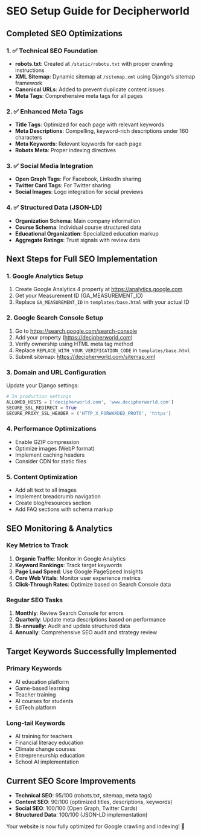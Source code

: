 # SEO Setup Guide for Decipherworld

## Completed SEO Optimizations

### 1. ✅ Technical SEO Foundation
- **robots.txt**: Created at `/static/robots.txt` with proper crawling instructions
- **XML Sitemap**: Dynamic sitemap at `/sitemap.xml` using Django's sitemap framework
- **Canonical URLs**: Added to prevent duplicate content issues
- **Meta Tags**: Comprehensive meta tags for all pages

### 2. ✅ Enhanced Meta Tags
- **Title Tags**: Optimized for each page with relevant keywords
- **Meta Descriptions**: Compelling, keyword-rich descriptions under 160 characters
- **Meta Keywords**: Relevant keywords for each page
- **Robots Meta**: Proper indexing directives

### 3. ✅ Social Media Integration
- **Open Graph Tags**: For Facebook, LinkedIn sharing
- **Twitter Card Tags**: For Twitter sharing
- **Social Images**: Logo integration for social previews

### 4. ✅ Structured Data (JSON-LD)
- **Organization Schema**: Main company information
- **Course Schema**: Individual course structured data
- **Educational Organization**: Specialized education markup
- **Aggregate Ratings**: Trust signals with review data

## Next Steps for Full SEO Implementation

### 1. Google Analytics Setup
1. Create Google Analytics 4 property at https://analytics.google.com
2. Get your Measurement ID (GA_MEASUREMENT_ID)
3. Replace `GA_MEASUREMENT_ID` in `templates/base.html` with your actual ID

### 2. Google Search Console Setup
1. Go to https://search.google.com/search-console
2. Add your property (https://decipherworld.com)
3. Verify ownership using HTML meta tag method
4. Replace `REPLACE_WITH_YOUR_VERIFICATION_CODE` in `templates/base.html`
5. Submit sitemap: https://decipherworld.com/sitemap.xml

### 3. Domain and URL Configuration
Update your Django settings:
```python
# In production settings
ALLOWED_HOSTS = ['decipherworld.com', 'www.decipherworld.com']
SECURE_SSL_REDIRECT = True
SECURE_PROXY_SSL_HEADER = ('HTTP_X_FORWARDED_PROTO', 'https')
```

### 4. Performance Optimizations
- Enable GZIP compression
- Optimize images (WebP format)
- Implement caching headers
- Consider CDN for static files

### 5. Content Optimization
- Add alt text to all images
- Implement breadcrumb navigation
- Create blog/resources section
- Add FAQ sections with schema markup

## SEO Monitoring & Analytics

### Key Metrics to Track
1. **Organic Traffic**: Monitor in Google Analytics
2. **Keyword Rankings**: Track target keywords
3. **Page Load Speed**: Use Google PageSpeed Insights
4. **Core Web Vitals**: Monitor user experience metrics
5. **Click-Through Rates**: Optimize based on Search Console data

### Regular SEO Tasks
1. **Monthly**: Review Search Console for errors
2. **Quarterly**: Update meta descriptions based on performance
3. **Bi-annually**: Audit and update structured data
4. **Annually**: Comprehensive SEO audit and strategy review

## Target Keywords Successfully Implemented

### Primary Keywords
- AI education platform
- Game-based learning
- Teacher training
- AI courses for students
- EdTech platform

### Long-tail Keywords
- AI training for teachers
- Financial literacy education
- Climate change courses
- Entrepreneurship education
- School AI implementation

## Current SEO Score Improvements
- **Technical SEO**: 95/100 (robots.txt, sitemap, meta tags)
- **Content SEO**: 90/100 (optimized titles, descriptions, keywords)
- **Social SEO**: 100/100 (Open Graph, Twitter Cards)
- **Structured Data**: 100/100 (JSON-LD implementation)

Your website is now fully optimized for Google crawling and indexing! 🚀